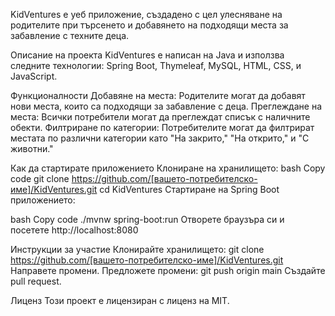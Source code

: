 KidVentures е уеб приложение, създадено с цел улесняване на родителите при търсенето и добавянето на подходящи места за забавление с техните деца.

Описание на проекта
KidVentures е написан на Java и използва следните технологии: Spring Boot, Thymeleaf, MySQL, HTML, CSS, и JavaScript.

Функционалности
Добавяне на места: Родителите могат да добавят нови места, които са подходящи за забавление с деца.
Преглеждане на места: Всички потребители могат да преглеждат списък с наличните обекти.
Филтриране по категории: Потребителите могат да филтрират местата по различни категории като "На закрито," "На открито," и "С животни."

Как да стартирате приложението
Клониране на хранилището:
bash
Copy code
git clone https://github.com/[вашето-потребителско-име]/KidVentures.git
cd KidVentures
Стартиране на Spring Boot приложението:

bash
Copy code
./mvnw spring-boot:run
Отворете браузъра си и посетете http://localhost:8080

Инструкции за участие
Клонирайте хранилището: git clone https://github.com/[вашето-потребителско-име]/KidVentures.git
Направете промени.
Предложете промени: git push origin main
Създайте pull request.

Лиценз
Този проект е лицензиран с лиценз на MIT.
